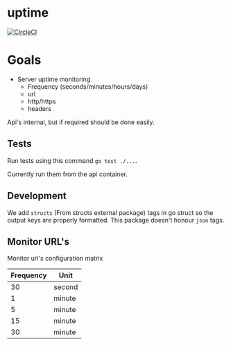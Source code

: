 # uptime

[![CircleCI](https://circleci.com/gh/DefragLabs/uptime/tree/master.svg?style=svg)](https://circleci.com/gh/DefragLabs/uptime/tree/master)

# Goals

- Server uptime monitoring
  - Frequency (seconds/minutes/hours/days)
  - url
  - http/https
  - headers

Api's internal, but if required should be done easily.

## Tests
Run tests using this command `go test ./...`. 

Currently run them from the api container.

## Development

We add `structs` (From structs external package) tags in go struct so the output keys are properly formatted.
This package doesn't honour `json` tags.

## Monitor URL's

Monitor url's configuration matrix

| Frequency | Unit   |
|-----------|--------|
| 30        | second |
| 1         | minute |
| 5         | minute |
| 15        | minute |
| 30        | minute |
